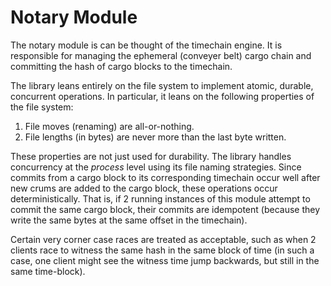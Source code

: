 # Notary Module

The notary module is can be thought of the timechain engine.
It is responsible for managing the ephemeral (conveyer belt)
cargo chain and committing the hash of cargo blocks to the
timechain.

The library leans entirely on the file system to implement
atomic, durable, concurrent operations. In particular, it leans on the
following properties of the file system:

1. File moves (renaming) are all-or-nothing.
2. File lengths (in bytes) are never more than the last byte written.

These properties are not just used for durability.
The library handles concurrency at the *process* level
using its file naming strategies. Since commits from a cargo block
to its corresponding timechain occur well after new crums are added
to the cargo block, these operations occur deterministically. That is,
if 2 running instances of this module attempt to commit the same cargo
block, their commits are idempotent (because they write the same bytes
at the same offset in the timechain).

Certain very corner case races are treated as acceptable, such as
when 2 clients race to witness the same hash in the same block of time
(in such a case, one client might see the witness time jump backwards,
but still in the same time-block).

